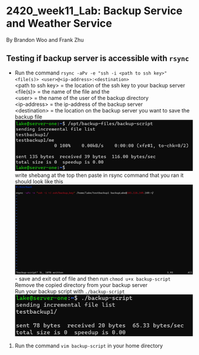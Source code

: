 # 2420_week11_Lab: Backup Service and Weather Service
By Brandon Woo and Frank Zhu


## Testing if backup server is accessible with `rsync`
- Run the command `rsync -aPv -e "ssh -i <path to ssh key>" <file(s)> <user>@<ip-address>:<destination>`
  <br>\<path to ssh key\> = the location of the ssh key to your backup server
  <br>\<file(s)\> = the name of the file and the 
  <br>\<user\> = the name of the user of the backup directory
  <br>\<ip-address\> = the ip-address of the backup server
  <br>\<destination\> = the location on the backup server you want to save the backup file
  ![](images/test_rsync.png)
  <br>write shebang at the top then paste in rsync command that you ran it should look like this
  ![](images/trsync.png)
  <br>- save and exit out of file and then run `chmod u+x backup-script`
  <br>Remove the copied directory from your backup server
  <br>Run your backup script with `./backup-script`
  ![](images/rsyscrt.png)
  
1. Run the command `vim backup-script` in your home directory


